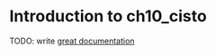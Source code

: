 # Introduction to ch10_cisto

TODO: write [great documentation](http://jacobian.org/writing/what-to-write/)
